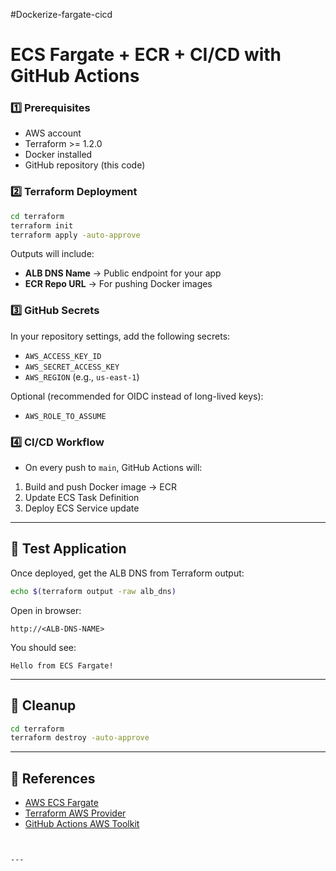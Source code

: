 #Dockerize-fargate-cicd


# ECS Fargate + ECR + CI/CD with GitHub Actions
### 1️⃣ Prerequisites
- AWS account
- Terraform >= 1.2.0
- Docker installed
- GitHub repository (this code)


### 2️⃣ Terraform Deployment
```bash
cd terraform
terraform init
terraform apply -auto-approve
```


Outputs will include:
- **ALB DNS Name** → Public endpoint for your app
- **ECR Repo URL** → For pushing Docker images


### 3️⃣ GitHub Secrets
In your repository settings, add the following secrets:
- `AWS_ACCESS_KEY_ID`
- `AWS_SECRET_ACCESS_KEY`
- `AWS_REGION` (e.g., `us-east-1`)


Optional (recommended for OIDC instead of long-lived keys):
- `AWS_ROLE_TO_ASSUME`


### 4️⃣ CI/CD Workflow
- On every push to `main`, GitHub Actions will:
1. Build and push Docker image → ECR
2. Update ECS Task Definition
3. Deploy ECS Service update


---


## 🧪 Test Application
Once deployed, get the ALB DNS from Terraform output:
```bash
echo $(terraform output -raw alb_dns)
```
Open in browser:
```
http://<ALB-DNS-NAME>
```
You should see:
```
Hello from ECS Fargate!
```


---


## 🧹 Cleanup
```bash
cd terraform
terraform destroy -auto-approve
```


---


## 📖 References
- [AWS ECS Fargate](https://docs.aws.amazon.com/AmazonECS/latest/developerguide/AWS_Fargate.html)
- [Terraform AWS Provider](https://registry.terraform.io/providers/hashicorp/aws/latest/docs)
- [GitHub Actions AWS Toolkit](https://github.com/aws-actions)
```


---